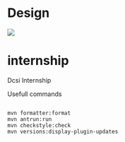 # Design
![](https://github.com/raisercostin/dcsi/raw/user/bogdan/design.png)

# internship

Dcsi Internship

Usefull commands

```

mvn formatter:format
mvn antrun:run
mvn checkstyle:check
mvn versions:display-plugin-updates

```
